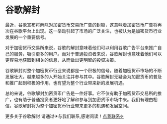 # 谷歌解封

最近，谷歌宣布将解除对加密货币交易所广告的封锁，这意味着加密货币广告将再次在谷歌平台上出现。这一举动引起了市场的广泛关注，也被认为是加密货币行业发展的一个重要信号。

对于加密货币交易所来说，谷歌的解封意味着他们可以利用谷歌广告平台来推广自己的服务，吸引更多的用户。而对于普通投资者来说，谷歌解封也意味着他们可以更容易地获取到相关的信息，从而做出更明智的投资决策。

谷歌解封对整个加密货币行业来说都是一个积极的信号。随着加密货币市场的不断发展壮大，越来越多的人开始关注并参与其中。谷歌解封无疑会为加密货币的普及和推广起到积极的作用，也有望为整个行业带来新的发展机遇。

总的来说，谷歌解封加密货币广告是一件好事。它不仅有助于加密货币交易所的推广，也有助于普通投资者更好地了解和参与到加密货币市场中来。我们有理由相信，谷歌解封将为整个加密货币行业带来更多的机遇和发展空间。

更多关于谷歌解封 请通过✈与我们联系,感谢阅读！[点我联系✈](https://news.k02.cc)